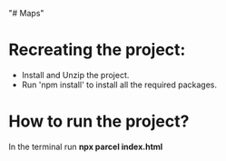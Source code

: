 "# Maps" 
  # Recreating the project: 
  - Install and Unzip the project.
  - Run 'npm install' to install all the required packages.

  # How to run the project?
  In the terminal run **npx parcel index.html** 

